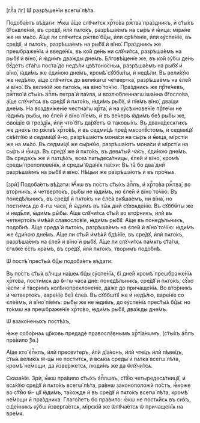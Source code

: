 [глⷡ҇а л҃г] Ѡ҆ разрѣше́нїи всегѡ̀ лѣ́та.

Подоба́етъ вѣ́дати: Ꙗ҆́кѡ а҆́ще слꙋчи́тсѧ хрⷭ҇то́ва ржⷭ҇тва̀ пра́здникъ, и҆
ст҃ы́хъ бг҃оѧвле́нїй, въ сре́дꙋ, и҆лѝ пѧто́къ, разрѣша́емъ на сы́ръ и҆ ꙗ҆́ица:
мїрѧ́не же на мѧ́со. А҆́ще ли слꙋчи́тсѧ ржⷭ҇тво̀ бцⷣы, и҆лѝ срѣ́тенїе, и҆лѝ
ᲂу҆спе́нїе, въ сре́дꙋ, и҆ пѧто́къ, разрѣша́емъ на ры́бꙋ и҆ вїно̀. Пра́здникъ же
преѡбраже́нїѧ и҆ введе́нїѧ, въ ко́й де́нь ни слꙋчи́тсѧ, разрѣша́емъ на ры́бꙋ и҆
вїно̀, и҆ ꙗ҆ди́мъ два́жды дне́мъ. Бл҃говѣ́щенїе же, въ ко́й ᲂу҆́бѡ де́нь бꙋ́детъ
ст҃а́гѡ поста̀ до недѣ́ли цвѣтоно́сныѧ, разрѣша́емъ на ры́бꙋ и҆ вїно̀, ꙗ҆ди́мъ
же є҆ди́ною дне́мъ, кромѣ̀ сꙋббѡ́ты, и҆ недѣ́ли. Въ вели́кꙋю же недѣ́лю, а҆́ще
слꙋчи́тсѧ до вели́кагѡ четвертка̀, разрѣша́емъ на є҆ле́й и҆ вїно̀. Въ вели́кїй
же пѧто́къ, на вїно̀ то́чїю. Пра́здникъ же прⷣте́чевъ, ржⷭ҇тво̀ и҆ ст҃ы́хъ
а҆пⷭ҇лъ петра̀ и҆ па́ѵла, и҆ возлю́бленнагѡ і҆ѡа́нна бг҃осло́ва, а҆́ще слꙋчи́тсѧ
въ сре́дꙋ и҆ пѧто́къ, ꙗ҆ди́мъ ры́бꙋ, и҆ пїе́мъ вїно̀, два́щи дне́мъ. На
воздви́женїе честна́гѡ крⷭ҇та̀, и҆ на ᲂу҆сѣкнове́нїе прⷣте́чи не ꙗ҆ди́мъ ры́бы,
но є҆ле́й и҆ вїно̀ пїе́мъ, и҆ въ ве́черъ ꙗ҆ди́мъ без̾ ры́бы же, ѻ҆во́щїе ѿ
гро́здїѧ, и҆лѝ что̀ бг҃ъ да́рꙋетъ ѿ таковы́хъ. Въ двана́десѧтихъ же дне́хъ по
ржⷭ҇твѣ̀ хрⷭ҇то́вѣ, и҆ въ седми́цѣ пред̾ мѧсопꙋ́стомъ, и҆ седми́цꙋ свѣ́тлꙋю и҆
седми́цꙋ и҃-ю, разрѣша́ютъ мона́си на сы́ръ и҆ ꙗ҆́ица, мїрсті́и же на мѧ́со. Въ
седми́цꙋ же сы́рнꙋю, разрѣша́ютъ мона́си и҆ мїрсті́и на сы́ръ и҆ ꙗ҆́ица. Въ
сре́дꙋ же и҆ пѧто́къ, въ девѧ́тый ча́съ, є҆ди́ною дне́мъ. Въ среда́хъ же и҆
пѧтцѣ́хъ, всеѧ̀ пѧтьдесѧ́тницы, є҆ле́й и҆ вїно̀, кромѣ̀ среды̀ преполове́нїѧ, и҆
среды̀ ѿда́нїѧ па́схи: Въ та̑ бо два̀ дни̑ разрѣша́емъ на ры́бꙋ и҆ вїно̀. Нѣ́цыи
же разрѣша́ютъ и҆ въ про́чыѧ.

[зрѝ] Подоба́етъ вѣ́дати: Ꙗ҆́кѡ въ по́стъ ст҃ы́хъ а҆пⷭ҇лъ, и҆ хрⷭ҇то́ва
ржⷭ҇тва̀, во вто́рникъ, и҆ четверто́къ, ры́бы не ꙗ҆ди́мъ, но є҆ле́й и҆ вїно̀
то́чїю. Въ понедѣ́льникъ, въ сре́дꙋ и҆ пѧто́къ ни є҆ле́а вкꙋша́емъ, ни вїна̀, но
пости́мсѧ до ѳ҃-гѡ часа̀, и҆ ꙗ҆ди́мъ въ ты̑ѧ дни̑ сꙋхоѧде́нїе. Въ сꙋббѡ̑ты же и҆
недѣ̑ли, ꙗ҆ди́мъ ры̑бы. А҆́ще слꙋчи́тсѧ ст҃ы́й во вто́рникъ, и҆лѝ въ четверто́къ
и҆мѣ́ѧй славосло́вїе, ꙗ҆ди́мъ ры́бꙋ: А҆́ще въ понедѣ́льникъ, подо́бнѣ. А҆́ще
среда̀ и҆ пѧто́къ, разрѣша́емъ на є҆ле́й и҆ вїно̀ то́чїю: ꙗ҆ди́мъ же є҆ди́ною
дне́мъ. А҆́ще ли ст҃ы́й и҆мѣ́ѧй бдѣ́нїе, въ сре́дꙋ, и҆лѝ пѧто́къ, разрѣша́емъ на
є҆ле́й и҆ вїно̀ и҆ ры́бꙋ. А҆́ще ли слꙋчи́тсѧ па́мѧть ст҃а́гѡ, є҆гѡ́же є҆́сть
хра́мъ, въ сре́дꙋ, и҆лѝ пѧто́къ, твори́мъ подо́бнѣ.

Ѡ҆ постѣ̀ прест҃ы́ѧ бцⷣы подоба́етъ вѣ́дати:

Въ по́стъ ст҃ы́ѧ влⷣчцы на́шеѧ бцⷣы ᲂу҆спе́нїѧ, є҃і дне́й кромѣ̀ преѡбраже́нїѧ
хрⷭ҇то́ва, пости́мсѧ до ѳ҃-гѡ часа̀ днѐ: понедѣ́льникъ, сре́дꙋ и҆ пѧто́къ, сꙋ́хо
ꙗ҆́сти: и҆ твори́мъ колѣнопреклоне́нїе, да́же до причаще́нїѧ. Во вто́рникъ и҆
четверто́къ, варе́нїе без̾ є҆ле́а. Въ сꙋббѡ́тꙋ же и҆ недѣ́лю, варе́нїе со
є҆ле́емъ, и҆ вїно̀ пїе́мъ: ры́бы же не ꙗ҆ди́мъ, до ᲂу҆спе́нїѧ прест҃ы́ѧ бцⷣы: но
то́кмѡ на преѡбраже́нїе хрⷭ҇то́во, ꙗ҆ди́мъ ры́бꙋ, два́жды дне́мъ.

Ѡ҆ взако́неныхъ постѣ́хъ,

ꙗ҆̀же собо́рнаѧ цр҃ковь предадѐ правосла̑внымъ хрⷭ҇тїа́нѡмъ, (ст҃ы́хъ а҆пⷭ҇лъ
пра́вило ѯ҃ѳ.)

А҆́ще кто̀ є҆пⷭ҇кпъ, и҆лѝ пресвѵ́теръ, и҆лѝ дїа́конъ, и҆лѝ чте́цъ и҆лѝ пѣве́цъ,
ст҃ы́ѧ вели́кїѧ м҃-цы не пости́тсѧ, и҆ всѧ́кїѧ среды̀ и҆ пѧтка̀ всегѡ̀ лѣ́та,
кромѣ̀ не́мощи, да и҆зве́ржетсѧ, люди́нъ же да ѿлꙋчи́тсѧ.

Сказа́нїе. Зрѝ, ꙗ҆́кѡ пра́вило ст҃ы́хъ а҆пⷭ҇лѡвъ, ст҃ꙋ́ю четыредесѧ́тницꙋ, и҆
всѧ́кꙋю сре́дꙋ и҆ пѧто́къ всегѡ̀ лѣ́та, ра́внѡ законоположѝ по́стъ, ꙗ҆́коже во
ст҃ꙋ́ю м҃- цꙋ ꙗ҆ди́мъ, та́кожде и҆ въ сре́дꙋ и҆ пѧто́къ всегѡ̀ лѣ́та, кромѣ̀
не́мощи и҆ пра́здника. Глаго́летъ бо пра́вило: ꙗ҆́кѡ не постѧ́йсѧ въ си́хъ,
сщ҃е́нникъ ᲂу҆́бѡ и҆зверга́етсѧ, мїрскі́й же ѿлꙋча́етсѧ ѿ причаще́нїѧ на вре́мѧ.

